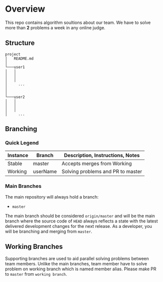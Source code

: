# Overview
This repo contains algorithm soultions about our team. We have to solve more than <b>2</b> problems a week in any online judge.

## Structure
```
project
│   README.md
│
└───user1
│   │   
│   │   
│   │
│     ...
│   
│   
└───user2
│   │   
│   │   
│   │
│     ...

```

## Branching

### Quick Legend

<table>
  <thead>
    <tr>
      <th>Instance</th>
      <th>Branch</th>
      <th>Description, Instructions, Notes</th>
    </tr>
  </thead>
  <tbody>
    <tr>
      <td>Stable</td>
      <td>master</td>
      <td>Accepts merges from Working</td>
    </tr>
    <tr>
      <td>Working</td>
      <td>userName</td>
      <td>Solving problems and PR to master</td>
    </tr>
  </tbody>
</table>

### Main Branches

The main repository will always hold a branch:

* `master`

The main branch should be considered `origin/master` and will be the main branch where the source code of `HEAD` always reflects a state with the latest delivered development changes for the next release. As a developer, you will be branching and merging from `master`.

## Working Branches

Supporting branches are used to aid parallel solving problems between team members. Unlike the main branches, team member have to solve problem on working branch which is named member alias. Please make PR to `master` from `working branch`.
